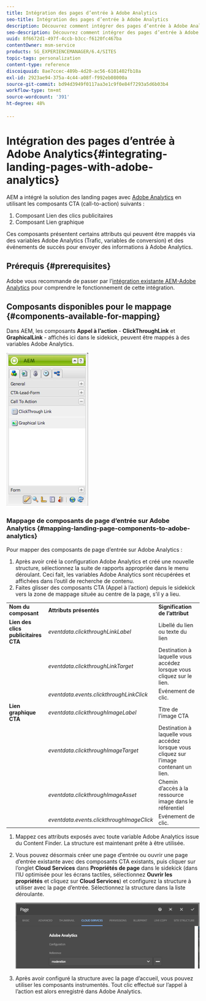 ```yaml
---
title: Intégration des pages d’entrée à Adobe Analytics
seo-title: Intégration des pages d’entrée à Adobe Analytics
description: Découvrez comment intégrer des pages d’entrée à Adobe Analytics.
seo-description: Découvrez comment intégrer des pages d’entrée à Adobe Analytics.
uuid: 8f6672d1-497f-4ccb-b3cc-f6120fc467ba
contentOwner: msm-service
products: SG_EXPERIENCEMANAGER/6.4/SITES
topic-tags: personalization
content-type: reference
discoiquuid: 8ae7ccec-489b-4d20-ac56-6101402fb18a
exl-id: 2923ae94-375a-4c44-a08f-f992eb08000a
source-git-commit: bd94d3949f0117aa3e1c9f0e84f7293a5d6b03b4
workflow-type: tm+mt
source-wordcount: '391'
ht-degree: 48%

---
```


# Intégration des pages d’entrée à Adobe Analytics{#integrating-landing-pages-with-adobe-analytics}

AEM a intégré la solution des landing pages avec [Adobe Analytics](https://www.omniture.com/en/products/analytics/sitecatalyst) en utilisant les composants CTA (call-to-action) suivants :

1. Composant Lien des clics publicitaires
1. Composant Lien graphique

Ces composants présentent certains attributs qui peuvent être mappés via des variables Adobe Analytics (Trafic, variables de conversion) et des événements de succès pour envoyer des informations à Adobe Analytics.

## Prérequis {#prerequisites}

Adobe vous recommande de passer par l’[intégration existante AEM-Adobe Analytics](/help/sites-administering/adobeanalytics.md) pour comprendre le fonctionnement de cette intégration.

## Composants disponibles pour le mappage {#components-available-for-mapping}

Dans AEM, les composants **Appel à l’action** - **ClickThroughLink** et **GraphicalLink** - affichés ici dans le sidekick, peuvent être mappés à des variables Adobe Analytics.

![chlimage_1-21](assets/chlimage_1-21.jpeg)

### Mappage de composants de page d’entrée sur Adobe Analytics {#mapping-landing-page-components-to-adobe-analytics}

Pour mapper des composants de page d’entrée sur Adobe Analytics :

1. Après avoir créé la configuration Adobe Analytics et créé une nouvelle structure, sélectionnez la suite de rapports appropriée dans le menu déroulant. Ceci fait, les variables Adobe Analytics sont récupérées et affichées dans l’outil de recherche de contenu.
1. Faites glisser des composants CTA (Appel à l’action) depuis le sidekick vers la zone de mappage située au centre de la page, s’il y a lieu.

<table> 
 <tbody>
  <tr>
   <td><strong>Nom du composant</strong></td> 
   <td><strong>Attributs présentés</strong></td> 
   <td><strong>Signification de l’attribut</strong></td> 
  </tr>
  <tr>
   <td><strong>Lien des clics publicitaires CTA</strong></td> 
   <td><i>eventdata.clickthroughLinkLabel</i> <br /> </td> 
   <td>Libellé du lien ou texte du lien </td> 
  </tr>
  <tr>
   <td><br type="_moz" /> </td> 
   <td><i>eventdata.clickthroughLinkTarget</i> <br /> </td> 
   <td>Destination à laquelle vous accédez lorsque vous cliquez sur le lien. </td> 
  </tr>
  <tr>
   <td><br type="_moz" /> </td> 
   <td><i>eventdata.events.clickthroughLinkClick</i> <br /> </td> 
   <td>Evénement de clic. </td> 
  </tr>
  <tr>
   <td><strong>Lien graphique CTA</strong></td> 
   <td><i>eventdata.clickthroughImageLabel</i> <br /> </td> 
   <td>Titre de l’image CTA </td> 
  </tr>
  <tr>
   <td><br type="_moz" /> </td> 
   <td><i>eventdata.clickthroughImageTarget</i> <br /> </td> 
   <td>Destination à laquelle vous accédez lorsque vous cliquez sur l’image contenant un lien.</td> 
  </tr>
  <tr>
   <td><br type="_moz" /> </td> 
   <td><i>eventdata.clickthroughImageAsset</i> <br /> </td> 
   <td>Chemin d’accès à la ressource image dans le référentiel </td> 
  </tr>
  <tr>
   <td><br type="_moz" /> </td> 
   <td><i>eventdata.events.clickthroughImageClick</i> <br /> </td> 
   <td>Evénement de clic.</td> 
  </tr>
 </tbody>
</table>

1. Mappez ces attributs exposés avec toute variable Adobe Analytics issue du Content Finder. La structure est maintenant prête à être utilisée.
1. Vous pouvez désormais créer une page d’entrée ou ouvrir une page d’entrée existante avec des composants CTA existants, puis cliquer sur l’onglet **Cloud Services** dans **Propriétés de page** dans le sidekick (dans l’IU optimisée pour les écrans tactiles, sélectionnez **Ouvrir les propriétés** et cliquez sur **Cloud Services**) et configurez la structure à utiliser avec la page d’entrée. Sélectionnez la structure dans la liste déroulante.

   ![chlimage_1-25](assets/chlimage_1-25.png)

1. Après avoir configuré la structure avec la page d’accueil, vous pouvez utiliser les composants instrumentés. Tout clic effectué sur l’appel à l’action est alors enregistré dans Adobe Analytics.
